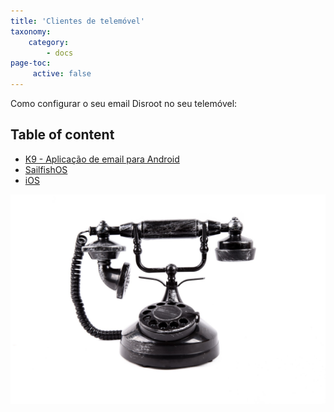 ```yaml
---
title: 'Clientes de telemóvel'
taxonomy:
    category:
        - docs
page-toc:
     active: false
---
```


Como configurar o seu email Disroot no seu telemóvel:

## Table of content
 - [K9 - Aplicação de email para Android](androidk9)
 - [SailfishOS](sailfishos)
 - [iOS](ios)

![](mobile.jpg)
